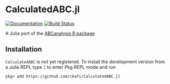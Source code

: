 # CalculatedABC.jl
[![Documentation](https://img.shields.io/badge/docs-latest-blue.svg)](https://ckafi.github.io/DataIO.jl/latest/)
[![Build Status](https://travis-ci.com/ckafi/CalculatedABC.jl.svg?branch=master)](https://travis-ci.com/ckafi/CalculatedABC.jl)

A Julia port of the [ABCanalysis R package](https://cran.r-project.org/web/packages/ABCanalysis/)

## Installation
`CalculatedABC` is not yet registered. To install the development version from a Julia
REPL type `]` to enter Pkg REPL mode and run
```
pkg> add https://github.com/ckafi/CalculatedABC.jl
```
